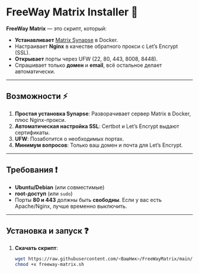 # FreeWay Matrix Installer 🚀

**FreeWay Matrix** — это скрипт, который:

- **Устанавливает** [Matrix Synapse](https://github.com/matrix-org/synapse) в Docker.
- Настраивает **Nginx** в качестве обратного прокси с Let’s Encrypt (SSL).
- **Открывает** порты через UFW (22, 80, 443, 8008, 8448).
- Спрашивает только **домен** и **email**, всё остальное делает автоматически.

---

## Возможности ⚡
1. **Простая установка Synapse**: Разворачивает сервер Matrix в Docker, плюс Nginx-прокси.  
2. **Автоматическая настройка SSL**: Certbot и Let’s Encrypt выдают сертификаты.  
3. **UFW**: Позаботится о необходимых портах.  
4. **Минимум вопросов**: Только ваш домен и почта для Let’s Encrypt.

---

## Требования ❗
- **Ubuntu/Debian** (или совместимые)  
- **root-доступ** (или `sudo`)  
- Порты **80 и 443** должны быть **свободны**. Если у вас есть Apache/Nginx, лучше временно выключить.

---

## Установка и запуск ❓
1. **Скачать скрипт**:
   ```bash
   wget https://raw.githubusercontent.com/<ВашНик>/FreeWayMatrix/main/freeway-matrix.sh
   chmod +x freeway-matrix.sh


